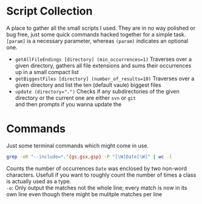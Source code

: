 # Script Collection
A place to gather all the small scripts I used. 
They are in no way polished or bug free, just some quick commands hacked together for a simple task.  
`[param]` is a necessary parameter, whereas `(param)` indicates an optional one.

- `getAllFileEndings [directory] (min_occurrences=1)`
Traverses over a given directory, gathers all file extensions and sums their occurrences up in a small compact list
- `getBiggestFiles [directory] (number_of_results=10)`
Traverses over a given directory and list the ten (default vaule) biggest files
- `update (directory=".")`
Checks if any subdirectories of the given directory or the current one are either `svn` or `git`  
and then prompts if you wanna update the

# Commands
Just some terminal commands which might come in use.

```sh
grep -oR "--include=*."{gs,gsx,gsp} -P "[\W]Date[\W]" | wc -l
```
Counts the number of occurrences `Date` was enclosed by two non-word characters. Usefull if you want to roughly 
count the number of times a class is actually used as a type.  
`-o`: Only output the matches not the whole line; every match is now in its own line even though there might be mulitple matches per line
